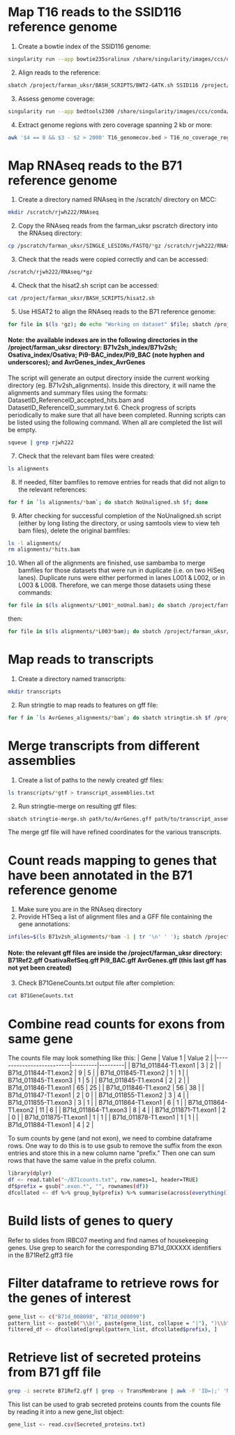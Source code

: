 # Map T16 reads to the SSID116 reference genome
1. Create a bowtie index of the SSID116 genome:
```bash
singularity run --app bowtie235sralinux /share/singularity/images/ccs/conda/amd-conda4-centos8.sinf bowtie2-build /project/farman_uksr/SSID116_index/SSID116.fasta /project/farman_uksr/SSID116_index/SSID116
```
2. Align reads to the reference:
```bash
sbatch /project/farman_uksr/BASH_SCRIPTS/BWT2-GATK.sh SSID116 /project/farman_uksr T16
```
3. Assess genome coverage:
```bash
singularity run --app bedtools2300 /share/singularity/images/ccs/conda/amd-conda2-centos8.sinf bedtools genomecov -ibam SSID116_T16_ALIGN/accepted_hits_sortedRG.bam -bga > T16_genomecov.bed
```
4. Extract genome regions with zero coverage spanning 2 kb or more:
```bash
awk '$4 == 0 && $3 - $2 > 2000' T16_genomecov.bed > T16_no_coverage_regions.bed
```

# Map RNAseq reads to the B71 reference genome
1. Create a directory named RNAseq in the /scratch/ directory on MCC:
```bash
mkdir /scratch/rjwh222/RNAseq
```
2. Copy the RNAseq reads from the farman_uksr pscratch directory into the RNAseq directory:
```bash
cp /pscratch/farman_uksr/SINGLE_LESIONs/FASTQ/*gz /scratch/rjwh222/RNAseq/
```
3. Check that the reads were copied correctly and can be accessed:
```bash
/scratch/rjwh222/RNAseq/*gz
```
4. Check that the hisat2.sh script can be accessed:
```bash
cat /project/farman_uksr/BASH_SCRIPTS/hisat2.sh
```
5. Use HISAT2 to align the RNAseq reads to the B71 reference genome:
```bash
for file in $(ls *gz); do echo "Working on dataset" $file; sbatch /project/farman_uksr/BASH_SCRIPTS/hisat2.sh  $file /project/farman_uksr/B71v2sh_index/B71v2sh; done
```
#### Note: the available indexes are in the following directories in the /project/farman_uksr directory: B71v2sh_index/B71v2sh; Osativa_index/Osativa; Pi9-BAC_index/Pi9_BAC (note hyphen and underscores); and AvrGenes_index_AvrGenes
The script will generate an output directory inside the current working directory (eg. B71v2sh_alignments). Inside this directory, it will name the alignments and summary files using the formats: DatasetID_ReferenceID_accepted_hits.bam and DatasetID_ReferenceID_summary.txt
6. Check progress of scripts periodically to make sure that all have been completed. Running scripts can be listed using the following command. When all are completed the list will be empty.
```bash
squeue | grep rjwh222
```
7. Check that the relevant bam files were created:
```bash
ls alignments
```
8. If needed, filter bamfiles to remove entries for reads that did not align to the relevant references:
```bash
for f in `ls alignments/*bam`; do sbatch NoUnaligned.sh $f; done
```
9. After checking for successful completion of the NoUnaligned.sh script (either by long listing the directory, or using samtools view to view teh bam files), delete the original bamfiles:
```bash
ls -l alignments/
rm alignments/*hits.bam
```
10. When all of the alignments are finished, use sambamba to merge bamfiles for those datasets that were run in duplicate (i.e. on two HiSeq lanes). Duplicate runs were either performed in lanes L001 & L002, or in L003 & L008. Therefore, we can merge those datasets using these commands:
```bash
for file in $(ls alignments/*L001*_noUnal.bam); do sbatch /project/farman_uksr/BASH_SCRIPTS/sambamba-merge.sh $file ${file/L001/L002}; done
```
then:
```bash
for file in $(ls alignments/*L003*bam); do sbatch /project/farman_uksr/BASH_SCRIPTS/sambamba-merge.sh $file ${file/L003/L008}; done
```
# Map reads to transcripts
1. Create a directory named transcripts:
```bash
mkdir transcripts
```
2. Run stringtie to map reads to features on gff file:
```bash
for f in `ls AvrGenes_alignments/*bam`; do sbatch stringtie.sh $f /project/farman_uksr/AvrGenes.gff; done
```
# Merge transcripts from different assemblies
1. Create a list of paths to the newly created gtf files:
```bash
ls transcripts/*gtf > transcript_assemblies.txt
```
2. Run stringtie-merge on resulting gtf files:
```bash
sbatch stringtie-merge.sh path/to/AvrGenes.gff path/to/transcript_assemblies.txt merged-transcripts.gtf
```
The merge gtf file will have refined coordinates for the various transcripts.
# Count reads mapping to genes that have been annotated in the B71 reference genome
1. Make sure you are in the RNAseq directory
2. Provide HTSeq a list of alignment files and a GFF file containing the gene annotations:
```bash
infiles=$(ls B71v2sh_alignments/*bam -1 | tr '\n' ' '); sbatch /project/farman_uksr/BASH_SCRIPTS/HTSeq.sh $infiles /project/farman_uksr/B71Ref2.gff B71GeneCounts.txt
```
#### Note: the relevant gff files are inside the /project/farman_uksr directory: B71Ref2.gff OsativaRefSeq.gff Pi9_BAC.gff AvrGenes.gff (this last gff has not yet been created)
3. Check B71GeneCounts.txt output file after completion:
```bash
cat B71GeneCounts.txt
```
# Combine read counts for exons from same gene
The counts file may look something like this:
| Gene                     | Value 1 | Value 2 |
|--------------------------|---------|---------|
| B71d_011844-T1.exon1    | 3       | 2       |
| B71d_011844-T1.exon2    | 9       | 5       |
| B71d_011845-T1.exon2    | 1       | 1       |
| B71d_011845-T1.exon3    | 1       | 5       |
| B71d_011845-T1.exon4    | 2       | 2       |
| B71d_011846-T1.exon1    | 65      | 25      |
| B71d_011846-T1.exon2    | 56      | 38      |
| B71d_011847-T1.exon1    | 2       | 0       |
| B71d_011855-T1.exon2    | 3       | 4       |
| B71d_011855-T1.exon3    | 3       | 1       |
| B71d_011864-T1.exon1    | 6       | 1       |
| B71d_011864-T1.exon2    | 11      | 6       |
| B71d_011864-T1.exon3    | 8       | 4       |
| B71d_011871-T1.exon1    | 2       | 0       |
| B71d_011875-T1.exon1    | 1       | 1       |
| B71d_011878-T1.exon1    | 1       | 1       |
| B71d_011884-T1.exon1    | 4       | 2       |

To sum counts by gene (and not exon), we need to combine dataframe rows. One way to do this is to use gsub to remove the suffix from the exon entries and store this in a new column name "prefix." Then one can sum rows that have the same value in the prefix column.
```bash
library(dplyr)
df <- read.table("~/B71counts.txt", row.names=1, header=TRUE)
df$prefix = gsub(".exon.*", "", rownames(df))
dfcollated <- df %>% group_by(prefix) %>% summarise(across(everything(), sum, na.rm = TRUE))
```
# Build lists of genes to query
Refer to slides from IRBC07 meeting and find names of housekeeping genes. Use grep to search for the corresponding B71d_0XXXXX identifiers in the B71Ref2.gff3 file
# Filter dataframe to retrieve rows for the genes of interest
```bash
gene_list <- c("B71d_008098", "B71d_008099")
pattern_list <- paste0("\\b(", paste(gene_list, collapse = "|"), ")\\b")
filtered_df <- dfcollated[grepl(pattern_list, dfcollated$prefix), ]
```
# Retrieve list of secreted proteins from B71 gff file
```bash
grep -i secrete B71Ref2.gff | grep -v TransMembrane | awk -F 'ID=|;' 'NF {print $2}' | sort -u | paste -sd ',' - > SecretedProteins.txt
```
This list can be used to grab secreted proteins counts from the counts file by reading it into a new gene_list object:
```bash
gene_list <- read.csv(Secreted_proteins.txt)
```



